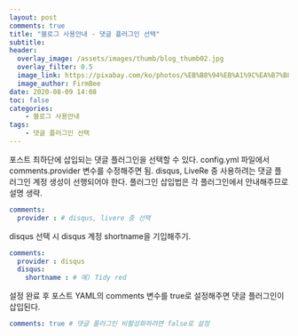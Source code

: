 ```yaml
---
layout: post
comments: true
title: "블로그 사용안내 - 댓글 플러그인 선택"
subtitle:
header:
  overlay_image: /assets/images/thumb/blog_thumb02.jpg
  overlay_filter: 0.5
  image_link: https://pixabay.com/ko/photos/%EB%B8%94%EB%A1%9C%EA%B7%B8-%EC%84%9C%EC%9E%AC%EC%9D%91-%EC%9D%B8%ED%84%B0%EB%84%B7-%EC%9B%B9-793047/
  image_author: FirmBee
date: 2020-08-09 14:08
toc: false
categories:
    - 블로그 사용안내
tags:
    - 댓글 플러그인 선택
---
```

포스트 최하단에 삽입되는 댓글 플러그인을 선택할 수 있다. config.yml 파일에서 comments.provider 변수를 수정해주면 됨. disqus, LiveRe 중 사용하려는 댓글 플러그인 계정 생성이 선행되어야 한다. 플러그인 삽입법은 각 플러그인에서 안내해주므로 설명 생략.

```yaml
comments:
  provider : # disqus, livere 중 선택
```

disqus 선택 시 disqus 계정 shortname을 기입해주기.

```yaml
comments:
  provider : disqus
  disqus:
    shortname : # 예) Tidy red
```

설정 완료 후 포스트 YAML의 comments 변수를 true로 설정해주면 댓글 플러그인이 삽입된다.

```yaml
comments: true # 댓글 플러그인 비활성화하려면 false로 설정
```